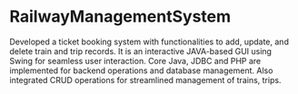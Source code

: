# RailwayManagementSystem
Developed a ticket booking system with functionalities to add, update, and delete train and trip records. It is an interactive JAVA-based GUI using Swing for seamless user interaction. Core Java, JDBC and PHP are implemented for backend operations and database management. Also integrated CRUD operations for streamlined management of trains, trips.
